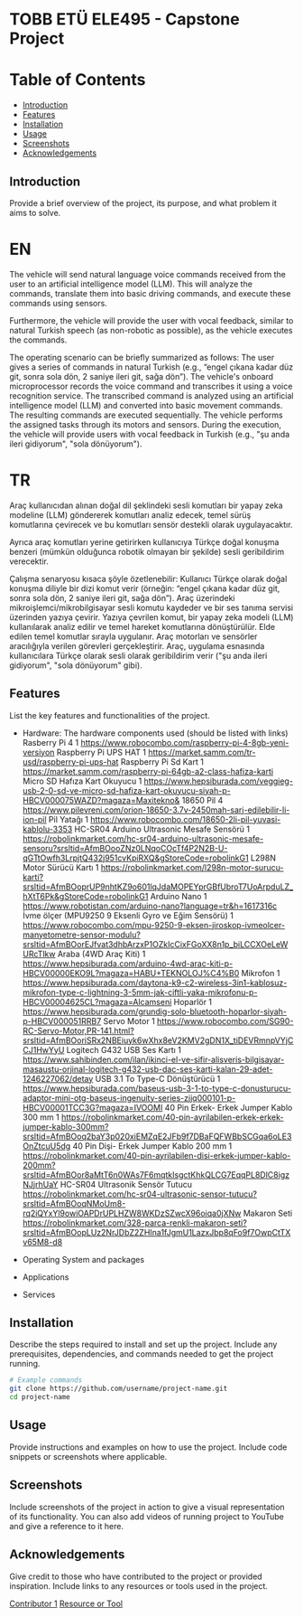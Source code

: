 # TOBB ETÜ ELE495 - Capstone Project

# Table of Contents
- [Introduction](#introduction)
- [Features](#features)
- [Installation](#installation)
- [Usage](#usage)
- [Screenshots](#screenshots)
- [Acknowledgements](#acknowledgements)

## Introduction
Provide a brief overview of the project, its purpose, and what problem it aims to solve.

# EN
The vehicle will send natural language voice commands received from the user to an artificial intelligence model (LLM). This will analyze the commands, translate them into basic driving commands, and execute these commands using sensors.

Furthermore, the vehicle will provide the user with vocal feedback, similar to natural Turkish speech (as non-robotic as possible), as the vehicle executes the commands.

The operating scenario can be briefly summarized as follows: The user gives a series of commands in natural Turkish (e.g., “engel çıkana kadar düz git, sonra sola dön, 2 saniye ileri git, sağa dön”). The vehicle's onboard microprocessor records the voice command and transcribes it using a voice recognition service. The transcribed command is analyzed using an artificial intelligence model (LLM) and converted into basic movement commands. The resulting commands are executed sequentially. The vehicle performs the assigned tasks through its motors and sensors. During the execution, the vehicle will provide users with vocal feedback in Turkish (e.g., "şu anda ileri gidiyorum", "sola dönüyorum").

# TR
Araç kullanıcıdan alınan doğal dil şeklindeki sesli komutları bir yapay zeka modeline (LLM) göndererek komutları analiz edecek, temel sürüş komutlarına çevirecek ve bu komutları sensör destekli olarak uygulayacaktır.

Ayrıca araç komutları yerine getirirken kullanıcıya Türkçe doğal konuşma benzeri (mümkün olduğunca robotik olmayan bir şekilde) sesli geribildirim verecektir. 

Çalışma senaryosu kısaca şöyle özetlenebilir: Kullanıcı Türkçe olarak doğal konuşma diliyle bir dizi komut verir (örneğin: “engel çıkana kadar düz git, sonra sola dön, 2 saniye ileri git, sağa dön”). Araç üzerindeki mikroişlemci/mikrobilgisayar sesli komutu kaydeder ve bir ses tanıma servisi üzerinden yazıya çevirir. Yazıya çevrilen komut, bir yapay zeka modeli (LLM) kullanılarak analiz edilir ve temel hareket komutlarına dönüştürülür. Elde edilen temel komutlar sırayla uygulanır. Araç motorları ve sensörler aracılığıyla verilen görevleri gerçekleştirir. Araç, uygulama esnasında kullanıcılara Türkçe olarak sesli olarak geribildirim verir ("şu anda ileri gidiyorum", "sola dönüyorum" gibi). 


## Features
List the key features and functionalities of the project.
- Hardware: The hardware components used (should be listed with links)
  Rasberry Pi 4			1	https://www.robocombo.com/raspberry-pi-4-8gb-yeni-versiyon
  Raspberry Pi UPS HAT			1	https://market.samm.com/tr-usd/raspberry-pi-ups-hat
  Raspberry Pi  Sd Kart			1	https://market.samm.com/raspberry-pi-64gb-a2-class-hafiza-karti
  Micro SD Hafıza Kart Okuyucu        			1	https://www.hepsiburada.com/veggieg-usb-2-0-sd-ve-micro-sd-hafiza-kart-okuyucu-siyah-p-HBCV000075WAZD?magaza=Maxitekno&
  18650 Pil			4	https://www.pilevreni.com/orion-18650-3.7v-2450mah-sarj-edilebilir-li-ion-pil
  Pil Yatağı			1	https://www.robocombo.com/18650-2li-pil-yuvasi-kablolu-3353
  HC-SR04 Arduino Ultrasonic Mesafe Sensörü			1	https://robolinkmarket.com/hc-sr04-arduino-ultrasonic-mesafe-sensoru?srsltid=AfmBOooZNz0LNqoCOcTf4P2N2B-U-qGTtOwfh3LrpjtQ432j951cvKpiRXQ&gStoreCode=robolinkG1
  L298N Motor Sürücü Kartı			1	https://robolinkmarket.com/l298n-motor-surucu-karti?srsltid=AfmBOoprUP9nhtKZ9o601lqJdaMOPEYprGBfUbroT7UoArpduLZ_hXtT6Pk&gStoreCode=robolinkG1
  Arduino Nano			1	https://www.robotistan.com/arduino-nano?language=tr&h=1617316c
  İvme ölçer (MPU9250 9 Eksenli Gyro ve Eğim Sensörü)			1	https://www.robocombo.com/mpu-9250-9-eksen-jiroskop-ivmeolcer-manyetometre-sensor-modulu?srsltid=AfmBOorEJfvat3dhbArzxP1OZkIcCixFGoXX8n1p_biLCCXOeLeWURcTlkw
  Araba (4WD Araç Kiti)			1	https://www.hepsiburada.com/arduino-4wd-arac-kiti-p-HBCV00000EKO9L?magaza=HABU+TEKNOLOJ%C4%B0
  Mikrofon			1	https://www.hepsiburada.com/daytona-k9-c2-wireless-3in1-kablosuz-mikrofon-type-c-lightning-3-5mm-jak-ciftli-yaka-mikrofonu-p-HBCV00004625CL?magaza=Alcamseni
  Hoparlör			1	https://www.hepsiburada.com/grundig-solo-bluetooth-hoparlor-siyah-p-HBCV000051RRB7
  Servo Motor			1	https://www.robocombo.com/SG90-RC-Servo-Motor,PR-141.html?srsltid=AfmBOoriSRx2NBEiuyk6wXhx8eV2KMV2gDN1X_tiDEVRmnpVYjCCJ1HwYyU
  Logitech G432 USB Ses Kartı			1	https://www.sahibinden.com/ilan/ikinci-el-ve-sifir-alisveris-bilgisayar-masaustu-orjinal-logitech-g432-usb-dac-ses-karti-kalan-29-adet-1246227062/detay
  USB 3.1 To Type-C Dönüştürücü			1	https://www.hepsiburada.com/baseus-usb-3-1-to-type-c-donusturucu-adaptor-mini-otg-baseus-ingenuity-series-zjjq000101-p-HBCV00001TCC3G?magaza=IVOOMI
  40 Pin Erkek- Erkek Jumper Kablo 300 mm			1	https://robolinkmarket.com/40-pin-ayrilabilen-erkek-erkek-jumper-kablo-300mm?srsltid=AfmBOoq2baY3p020xiEMZqE2JFb9f7DBaFQFWBbSCGqa6oLE3OnZtcuU5dg
  40 Pin Dişi- Erkek Jumper Kablo 200 mm			1	https://robolinkmarket.com/40-pin-ayrilabilen-disi-erkek-jumper-kablo-200mm?srsltid=AfmBOor8aMtT6n0WAs7F6mqtkIsgctKhkQLCG7EqqPL8DlC8igzNJjrhUaY
  HC-SR04 Ultrasonik Sensör Tutucu				https://robolinkmarket.com/hc-sr04-ultrasonic-sensor-tutucu?srsltid=AfmBOoqNMoUm8-rq2iQYxYl9owiOAPDrUPLHZW8WKDzSZwcX96oiqa0jXNw
  Makaron Seti				https://robolinkmarket.com/328-parca-renkli-makaron-seti?srsltid=AfmBOopLUz2NrJDbZ2ZHIna1fJgmU1LazxJbp8qFo9f7OwpCtTXv65M8-d8
  
- Operating System and packages
- Applications 
- Services 

## Installation
Describe the steps required to install and set up the project. Include any prerequisites, dependencies, and commands needed to get the project running.

```bash
# Example commands
git clone https://github.com/username/project-name.git
cd project-name
```

## Usage
Provide instructions and examples on how to use the project. Include code snippets or screenshots where applicable.

## Screenshots
Include screenshots of the project in action to give a visual representation of its functionality. You can also add videos of running project to YouTube and give a reference to it here. 

## Acknowledgements
Give credit to those who have contributed to the project or provided inspiration. Include links to any resources or tools used in the project.

[Contributor 1](https://github.com/user1)
[Resource or Tool](https://www.nvidia.com)
